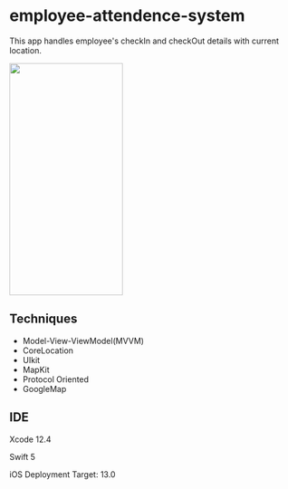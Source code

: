 # employee-attendence-system
This app handles employee's checkIn and checkOut details with current location. 

<img src = "https://user-images.githubusercontent.com/118329797/202358643-1006f1c0-8db5-42a8-abe3-e50f6c0c109e.gif" width = "200" height = "410" />

## Techniques
- Model-View-ViewModel(MVVM)
- CoreLocation
- UIkit
- MapKit
- Protocol Oriented
- GoogleMap

## IDE

Xcode 12.4

Swift 5

iOS Deployment Target: 13.0
